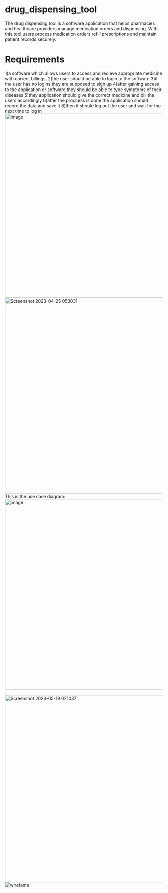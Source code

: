 # drug_dispensing_tool
The drug dispensing tool is a software application that helps pharmacies and healthcare providers manage medication orders and dispensing.
With this tool,users process medication orders,refill prescriptions and maintain patient records securely.
# Requirements
 1)a software which allows users to access and recieve appropriate medicine with correct billings.
 2)the user should be able to login to the software
 3)if the user has no logins they are supposed to sign up
 4)after gaining access to the application or software they should be able to type symptoms of their diseases
 5)they application should give the correct medicine and bill the users accordingly
 6)after the proccess is done the application should record the data and save it
 8)then it should log out the user and wait for the next time to log in
 <img width="586" alt="image" src="https://user-images.githubusercontent.com/131394746/234247940-c898efa8-9244-40a6-9ceb-8f9ec7eb7066.png">
<img width="624" alt="Screenshot 2023-04-25 053031" src="https://user-images.githubusercontent.com/131394746/234476498-6fb6c63c-d31f-4c31-8522-032ee0f88f1a.png">
This is the use case diagram:
<img width="607" alt="image" src="https://user-images.githubusercontent.com/131394746/236418113-15f57877-dc72-4741-98c2-a08bef3372c2.png">.
<img width="596" alt="Screenshot 2023-05-19 021037" src="https://github.com/DanielM-bot/drug_dispensing_tool/assets/131394746/d0e263dd-7a27-4b46-b690-04c5311696f3">
![wirefame](https://github.com/DanielM-bot/drug_dispensing_tool/assets/131394746/75647307-5f41-41c4-8eaf-d533a3f5c2ca)
